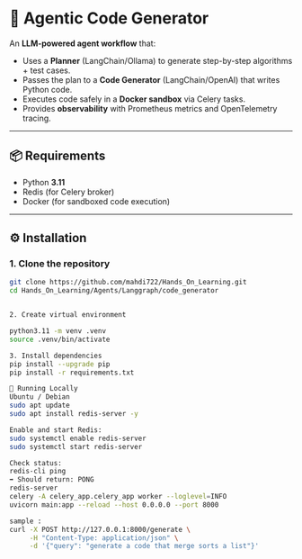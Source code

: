 # 🧠 Agentic Code Generator

An **LLM-powered agent workflow** that:
- Uses a **Planner** (LangChain/Ollama) to generate step-by-step algorithms + test cases.  
- Passes the plan to a **Code Generator** (LangChain/OpenAI) that writes Python code.  
- Executes code safely in a **Docker sandbox** via Celery tasks.  
- Provides **observability** with Prometheus metrics and OpenTelemetry tracing.

---

## 📦 Requirements

- Python **3.11**
- Redis (for Celery broker)
- Docker (for sandboxed code execution)

---

## ⚙️ Installation

### 1. Clone the repository
```bash
git clone https://github.com/mahdi722/Hands_On_Learning.git
cd Hands_On_Learning/Agents/Langgraph/code_generator


2. Create virtual environment

python3.11 -m venv .venv
source .venv/bin/activate

3. Install dependencies
pip install --upgrade pip
pip install -r requirements.txt

🚀 Running Locally
Ubuntu / Debian
sudo apt update
sudo apt install redis-server -y

Enable and start Redis:
sudo systemctl enable redis-server
sudo systemctl start redis-server

Check status:
redis-cli ping
➡️ Should return: PONG
redis-server
celery -A celery_app.celery_app worker --loglevel=INFO
uvicorn main:app --reload --host 0.0.0.0 --port 8000

sample : 
curl -X POST http://127.0.0.1:8000/generate \
     -H "Content-Type: application/json" \
     -d '{"query": "generate a code that merge sorts a list"}'